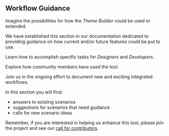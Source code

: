 ## Workflow Guidance
Imagine the possibilities for how the *Theme Builder* could be used or extended. 

We have established this section in our documentation dedicated to providing guidance on how current and/or future features could be put to use. 

Learn how to accomplish specific tasks for *Designers* and *Developers*. 

Explore how community members have used the tool.

Join us in the ongoing effort to document new and exciting integrated workflows. 

In this section you will find:

* answers to existing scenarios
* suggestions for scenarios that need guidance
* calls for new scenario ideas

Remember, if you are interested in helping us enhance this tool, please join the project and see our [call for contributors](../contribute/index.md).